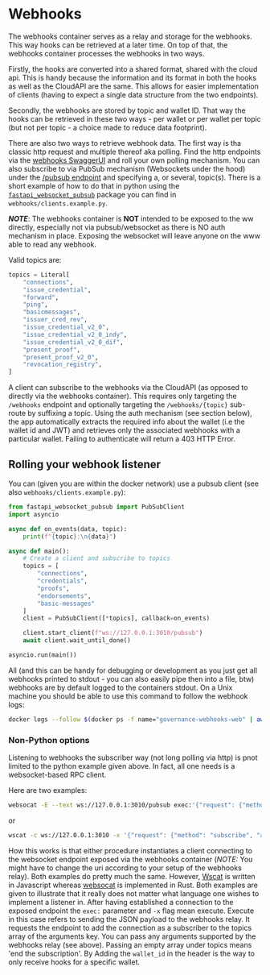 # Webhooks

The webhooks container serves as a relay and storage for the webhooks. This way hooks can be retrieved at a later time. On top of that, the webhooks container processes the webhooks in two ways.

Firstly, the hooks are converted into a shared format, shared with the cloud api. This is handy because the information and its format in both the hooks as well as the CloudAPI are the same. This allows for easier implementation of clients (having to expect a single data structure from the two endpoints).

Secondly, the webhooks are stored by topic and wallet ID. That way the hooks can be retrieved in these two ways - per wallet or per wallet per topic (but not per topic - a choice made to reduce data footprint).

There are also two ways to retrieve webhook data. The first way is tha classic http request and multiple thereof aka polling. Find the http endpoints via the [webhooks SwaggerUI](http://localhost:3010/docs) and roll your own polling mechanism. You can also subscribe to via PubSub mechanism (Websockets under the hood) under the [/pubsub endpoint](http://localhost:3010/pubsub) and specifying a, or several, topic(s). There is a short example of how to do that in python using the [`fastapi_websocket_pubsub`](https://github.com/permitio/fastapi_websocket_pubsub) package you can find in `webhooks/clients.example.py`.

**_NOTE_**: The webhooks container is **NOT** intended to be exposed to the ww directly, especially not via pubsub/websocket as there is NO auth mechanism in place. Exposing the websocket will leave anyone on the www able to read any webhook.

Valid topics are:

```python
topics = Literal[
    "connections",
    "issue_credential",
    "forward",
    "ping",
    "basicmessages",
    "issuer_cred_rev",
    "issue_credential_v2_0",
    "issue_credential_v2_0_indy",
    "issue_credential_v2_0_dif",
    "present_proof",
    "present_proof_v2_0",
    "revocation_registry",
]
```

A client can subscribe to the webhooks via the CloudAPI (as opposed to directly via the webhooks container). This requires only targeting the `/webhooks` endpoint and optionally targeting the `/webhooks/{topic}` sub-route by suffixing a topic. Using the auth mechanism (see section below), the app automatically extracts the required info about the wallet (i.e the wallet id and JWT) and retrieves only the associated webhooks with a particular wallet. Failing to authenticate will return a 403 HTTP Error.

## Rolling your webhook listener

You can (given you are within the docker network) use a pubsub client (see also `webhooks/clients.example.py`):

```python
from fastapi_websocket_pubsub import PubSubClient
import asyncio

async def on_events(data, topic):
    print(f"{topic}:\n{data}")

async def main():
    # Create a client and subscribe to topics
    topics = [
        "connections",
        "credentials",
        "proofs",
        "endorsements",
        "basic-messages"
    ]
    client = PubSubClient([*topics], callback=on_events)

    client.start_client(f"ws://127.0.0.1:3010/pubsub")
    await client.wait_until_done()

asyncio.run(main())
```

All (and this can be handy for debugging or development as you just get all webhooks printed to stdout - you can also easily pipe then into a file, btw) webhooks are by default logged to the containers stdout. On a Unix machine you should be able to use this command to follow the webhook logs:

```bash
docker logs --follow $(docker ps -f name="governance-webhooks-web" | awk 'FNR == 2 {print $1}')
```

### Non-Python options

Listening to webhooks the subscriber way (not long polling via http) is pnot limited to the python example given above. In fact, all one needs is a websocket-based RPC client. 

Here are two examples:

```bash
websocat -E --text ws://127.0.0.1:3010/pubsub exec:'{"request": {"method": "subscribe", "arguments": {"topics": ["proofs", "endorsements", "oob", "out_of_band", "connections", "basic-messages", "credentials"]}}}'
```
or 
```bash
wscat -c ws://127.0.0.1:3010 -x '{"request": {"method": "subscribe", "arguments": {"topics": ["proofs", "endorsements", "oob", "out_of_band", "connections", "basic-messages", "credentials"]}}}' -w 99999
```
How this works is that either procedure instantiates a client connecting to the websocket endpoint exposed via the webhooks container (*NOTE:* You might have to change the uri according to your setup of the webhooks relay). Both examples do pretty much the same. However, [Wscat](https://github.com/websockets/wscat) is written in Javascript whereas [websocat](https://github.com/vi/websocat) is implemented in Rust. Both examples are given to illustrate that it really does not matter what language one wishes to implement a listener in. After having established a connection to the exposed endpoint the `exec:` parameter and `-x` flag mean execute. Execute in this case refers to sending the JSON payload to the webhooks relay. It requests the endpoint to add the connection as a subscriber to the topics array of the arguments key. You can pass any arguments supported by the webhooks relay (see above). Passing an empty array under topics means 'end the subscription'. By Adding the `wallet_id` in the header is the way to only receive hooks for a specific wallet. 
